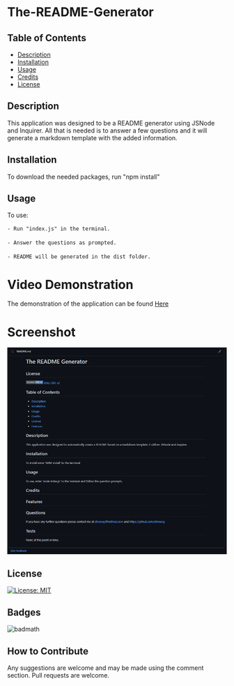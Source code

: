 # The-README-Generator

## Table of Contents 

- [Description](#description)
- [Installation](#installation)
- [Usage](#usage)
- [Credits](#credits)
- [License](#license)

## Description

This application was designed to be a README generator using JSNode and Inquirer. All that is needed is to answer a few questions and it will generate a markdown template with the added information.


## Installation

To download the needed packages, run "npm install"

## Usage

To use:

    - Run "index.js" in the terminal.

    - Answer the questions as prompted.

    - README will be generated in the dist folder.


# Video Demonstration
The demonstration of the application can be found [Here](https://watch.screencastify.com/v/bRrs8IJ4Q4n4uCgbH7n1)

# Screenshot
![Screenshot of application](assets/images/README%20screenshot.png)


## License

[![License: MIT](https://img.shields.io/badge/License-MIT-yellow.svg)](https://opensource.org/licenses/MIT)


## Badges

![badmath](https://img.shields.io/github/languages/top/nielsenjared/badmath)



## How to Contribute
Any suggestions are welcome and may be made using the comment section. Pull requests are welcome.

